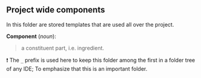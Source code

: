 ## Project wide components

In this folder are stored templates that are used all over the project. 

**Component** (_noun_): 
> a constituent part, i.e. ingredient.

:exclamation: The `_` prefix is used here to keep this folder among the first in a folder tree of any IDE; To emphasize that this is an important folder.

